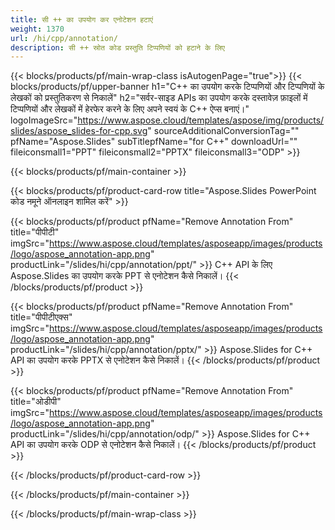 ```yaml
---
title: सी ++ का उपयोग कर एनोटेशन हटाएं
weight: 1370
url: /hi/cpp/annotation/
description: सी ++ स्रोत कोड प्रस्तुति टिप्पणियों को हटाने के लिए
---
```


{{< blocks/products/pf/main-wrap-class isAutogenPage="true">}}
{{< blocks/products/pf/upper-banner h1="C++ का उपयोग करके टिप्पणियों और टिप्पणियों के लेखकों को प्रस्तुतिकरण से निकालें" h2="सर्वर-साइड APIs का उपयोग करके दस्तावेज़ फ़ाइलों में टिप्पणियों और लेखकों में हेरफेर करने के लिए अपने स्वयं के C++ ऐप्स बनाएं।" logoImageSrc="https://www.aspose.cloud/templates/aspose/img/products/slides/aspose_slides-for-cpp.svg" sourceAdditionalConversionTag="" pfName="Aspose.Slides" subTitlepfName="for C++" downloadUrl="" fileiconsmall1="PPT" fileiconsmall2="PPTX" fileiconsmall3="ODP" >}}

{{< blocks/products/pf/main-container >}}

{{< blocks/products/pf/product-card-row title="Aspose.Slides PowerPoint कोड नमूने ऑनलाइन शामिल करें" >}}

{{< blocks/products/pf/product pfName="Remove Annotation From" title="पीपीटी" imgSrc="https://www.aspose.cloud/templates/asposeapp/images/products/logo/aspose_annotation-app.png" productLink="/slides/hi/cpp/annotation/ppt/" >}}
C++ API के लिए Aspose.Slides का उपयोग करके PPT से एनोटेशन कैसे निकालें।
{{< /blocks/products/pf/product >}}

{{< blocks/products/pf/product pfName="Remove Annotation From" title="पीपीटीएक्स" imgSrc="https://www.aspose.cloud/templates/asposeapp/images/products/logo/aspose_annotation-app.png" productLink="/slides/hi/cpp/annotation/pptx/" >}}
Aspose.Slides for C++ API का उपयोग करके PPTX से एनोटेशन कैसे निकालें।
{{< /blocks/products/pf/product >}}

{{< blocks/products/pf/product pfName="Remove Annotation From" title="ओडीपी" imgSrc="https://www.aspose.cloud/templates/asposeapp/images/products/logo/aspose_annotation-app.png" productLink="/slides/hi/cpp/annotation/odp/" >}}
Aspose.Slides for C++ API का उपयोग करके ODP से एनोटेशन कैसे निकालें।
{{< /blocks/products/pf/product >}}

{{< /blocks/products/pf/product-card-row >}}

{{< /blocks/products/pf/main-container >}}
    
{{< /blocks/products/pf/main-wrap-class >}}